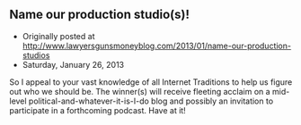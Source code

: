 ## Name our production studio(s)!

 * Originally posted at http://www.lawyersgunsmoneyblog.com/2013/01/name-our-production-studios
 * Saturday, January 26, 2013

So I appeal to your vast knowledge of all Internet Traditions to help us figure out who we should be. The winner(s) will receive fleeting acclaim on a mid-level political-and-whatever-it-is-I-do blog and possibly an invitation to participate in a forthcoming podcast. Have at it!